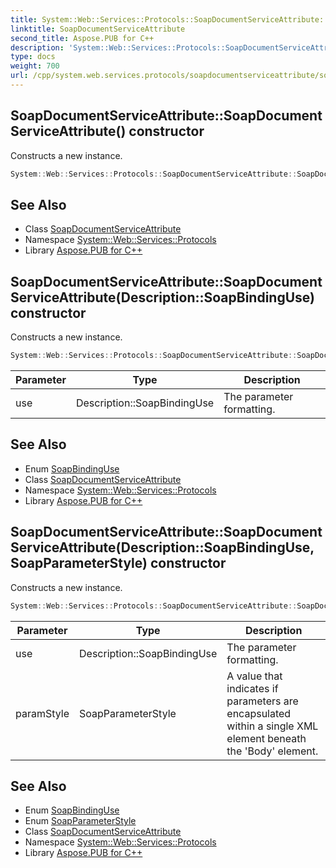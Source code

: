 ```yaml
---
title: System::Web::Services::Protocols::SoapDocumentServiceAttribute::SoapDocumentServiceAttribute constructor
linktitle: SoapDocumentServiceAttribute
second_title: Aspose.PUB for C++
description: 'System::Web::Services::Protocols::SoapDocumentServiceAttribute::SoapDocumentServiceAttribute constructor. Constructs a new instance in C++.'
type: docs
weight: 700
url: /cpp/system.web.services.protocols/soapdocumentserviceattribute/soapdocumentserviceattribute/
---
```

## SoapDocumentServiceAttribute::SoapDocumentServiceAttribute() constructor


Constructs a new instance.

```cpp
System::Web::Services::Protocols::SoapDocumentServiceAttribute::SoapDocumentServiceAttribute()
```

## See Also

* Class [SoapDocumentServiceAttribute](../)
* Namespace [System::Web::Services::Protocols](../../)
* Library [Aspose.PUB for C++](../../../)
## SoapDocumentServiceAttribute::SoapDocumentServiceAttribute(Description::SoapBindingUse) constructor


Constructs a new instance.

```cpp
System::Web::Services::Protocols::SoapDocumentServiceAttribute::SoapDocumentServiceAttribute(Description::SoapBindingUse use)
```


| Parameter | Type | Description |
| --- | --- | --- |
| use | Description::SoapBindingUse | The parameter formatting. |

## See Also

* Enum [SoapBindingUse](../../../system.web.services.description/soapbindinguse/)
* Class [SoapDocumentServiceAttribute](../)
* Namespace [System::Web::Services::Protocols](../../)
* Library [Aspose.PUB for C++](../../../)
## SoapDocumentServiceAttribute::SoapDocumentServiceAttribute(Description::SoapBindingUse, SoapParameterStyle) constructor


Constructs a new instance.

```cpp
System::Web::Services::Protocols::SoapDocumentServiceAttribute::SoapDocumentServiceAttribute(Description::SoapBindingUse use, SoapParameterStyle paramStyle)
```


| Parameter | Type | Description |
| --- | --- | --- |
| use | Description::SoapBindingUse | The parameter formatting. |
| paramStyle | SoapParameterStyle | A value that indicates if parameters are encapsulated within a single XML element beneath the 'Body' element. |

## See Also

* Enum [SoapBindingUse](../../../system.web.services.description/soapbindinguse/)
* Enum [SoapParameterStyle](../../soapparameterstyle/)
* Class [SoapDocumentServiceAttribute](../)
* Namespace [System::Web::Services::Protocols](../../)
* Library [Aspose.PUB for C++](../../../)
